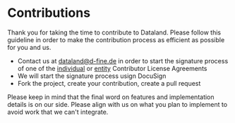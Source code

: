 # Contributions
Thank you for taking the time to contribute to Dataland. Please follow this guideline in order to make the contribution process as efficient as possible for you and us.
* Contact us at [dataland@d-fine.de](mailto:dataland@d-fine.de) in order to start the signature process of one of the [individual](individual-contributor-license-agreement.pdf) or [entity](entity-contributor-license-agreement.pdf) Contributor License Agreements
* We will start the signature process usign DocuSign
* Fork the project, create your contribution, create a pull request

Please keep in mind that the final word on features and implementation details is on our side. Please align with us on what you plan to implement to avoid work that we can't integrate.  